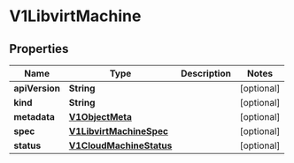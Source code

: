 # V1LibvirtMachine

## Properties
Name | Type | Description | Notes
------------ | ------------- | ------------- | -------------
**apiVersion** | **String** |  |  [optional]
**kind** | **String** |  |  [optional]
**metadata** | [**V1ObjectMeta**](V1ObjectMeta.md) |  |  [optional]
**spec** | [**V1LibvirtMachineSpec**](V1LibvirtMachineSpec.md) |  |  [optional]
**status** | [**V1CloudMachineStatus**](V1CloudMachineStatus.md) |  |  [optional]

